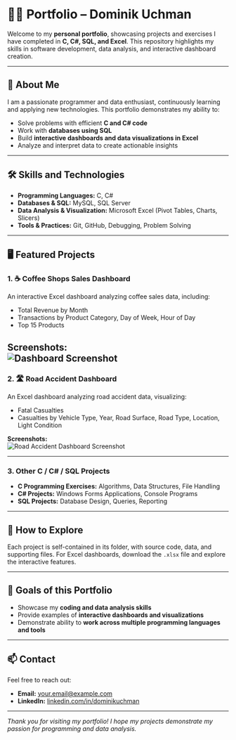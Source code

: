 # 👨‍💻 Portfolio – Dominik Uchman

Welcome to my **personal portfolio**, showcasing projects and exercises I have completed in **C, C#, SQL, and Excel**. This repository highlights my skills in software development, data analysis, and interactive dashboard creation.

---

## 📌 About Me
I am a passionate programmer and data enthusiast, continuously learning and applying new technologies. This portfolio demonstrates my ability to:  
- Solve problems with efficient **C and C# code**  
- Work with **databases using SQL**  
- Build **interactive dashboards and data visualizations in Excel**  
- Analyze and interpret data to create actionable insights  

---

## 🛠️ Skills and Technologies
- **Programming Languages:** C, C#  
- **Databases & SQL:** MySQL, SQL Server  
- **Data Analysis & Visualization:** Microsoft Excel (Pivot Tables, Charts, Slicers)  
- **Tools & Practices:** Git, GitHub, Debugging, Problem Solving  

---

## 🖥️ Featured Projects

### 1. ☕ Coffee Shops Sales Dashboard
An interactive Excel dashboard analyzing coffee sales data, including:  
- Total Revenue by Month  
- Transactions by Product Category, Day of Week, Hour of Day  
- Top 15 Products  

**Screenshots:**  
![Dashboard Screenshot](Dashboard%20Screenshot.png) 
---

### 2. 🛣️ Road Accident Dashboard
An Excel dashboard analyzing road accident data, visualizing:  
- Fatal Casualties  
- Casualties by Vehicle Type, Year, Road Surface, Road Type, Location, Light Condition  

**Screenshots:**  
![Road Accident Dashboard Screenshot](Road%20Accident%20Dashboard%20Screenshot.png)  

---

### 3. Other C / C# / SQL Projects
- **C Programming Exercises:** Algorithms, Data Structures, File Handling  
- **C# Projects:** Windows Forms Applications, Console Programs  
- **SQL Projects:** Database Design, Queries, Reporting  

---

## 📂 How to Explore
Each project is self-contained in its folder, with source code, data, and supporting files. For Excel dashboards, download the `.xlsx` file and explore the interactive features.

---

## 🎯 Goals of this Portfolio
- Showcase my **coding and data analysis skills**  
- Provide examples of **interactive dashboards and visualizations**  
- Demonstrate ability to **work across multiple programming languages and tools**  

---

## 📫 Contact
Feel free to reach out:  
- **Email:** your.email@example.com  
- **LinkedIn:** [linkedin.com/in/dominikuchman](https://www.linkedin.com/in/dominikuchman)  

---

*Thank you for visiting my portfolio! I hope my projects demonstrate my passion for programming and data analysis.*
